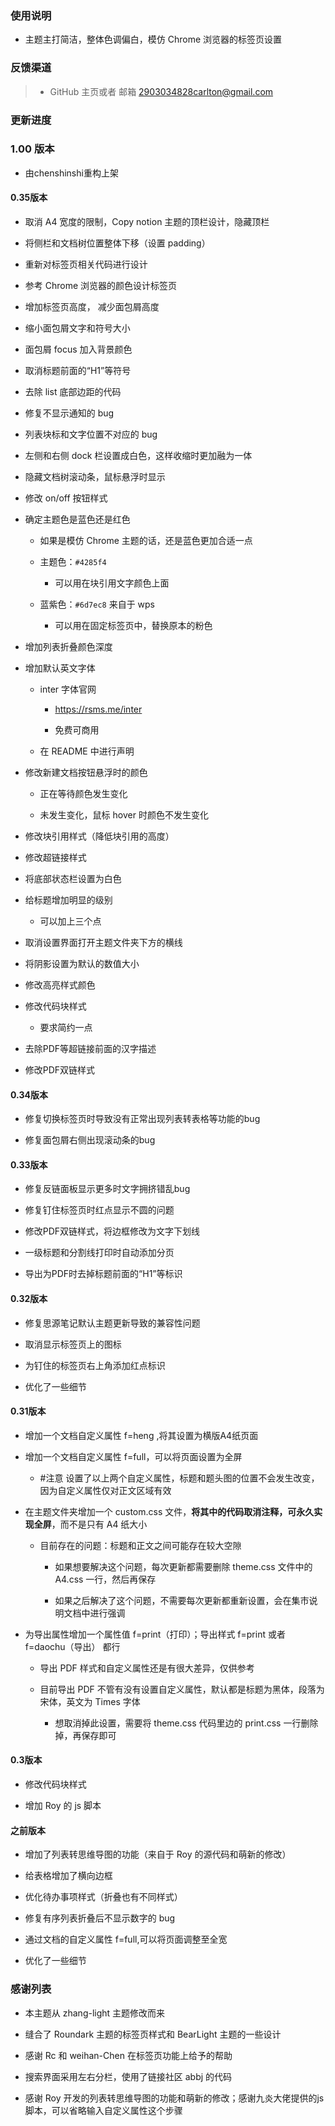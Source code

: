 ### 使用说明

*   主题主打简洁，整体色调偏白，模仿 Chrome 浏览器的标签页设置

### 反馈渠道

> *   GitHub 主页或者 邮箱 <2903034828carlton@gmail.com>

### 更新进度

### 1.00 版本

*   由chenshinshi重构上架

#### 0.35版本

*   取消 A4 宽度的限制，Copy notion 主题的顶栏设计，隐藏顶栏

*   将侧栏和文档树位置整体下移（设置 padding）

*   重新对标签页相关代码进行设计

*   参考 Chrome 浏览器的颜色设计标签页

*   增加标签页高度， 减少面包屑高度

*   缩小面包屑文字和符号大小

*   面包屑 focus 加入背景颜色

*   取消标题前面的“H1”等符号

*   去除 list 底部边距的代码

*   修复不显示通知的 bug

*   列表块标和文字位置不对应的 bug

*   左侧和右侧 dock 栏设置成白色，这样收缩时更加融为一体

*   隐藏文档树滚动条，鼠标悬浮时显示

*   修改 on/off 按钮样式

*   确定主题色是蓝色还是红色

    *   如果是模仿 Chrome 主题的话，还是蓝色更加合适一点

    *   主题色：`#4285f4`

        *   可以用在块引用文字颜色上面

    *   蓝紫色：`#6d7ec8` 来自于 wps

        *   可以用在固定标签页中，替换原本的粉色

*   增加列表折叠颜色深度

*   增加默认英文字体

    *   inter 字体官网

        *   <https://rsms.me/inter>

        *   免费可商用

    *   在 README 中进行声明

*   修改新建文档按钮悬浮时的颜色

    *   正在等待颜色发生变化

    *   未发生变化，鼠标 hover 时颜色不发生变化

*   修改块引用样式（降低块引用的高度）

*   修改超链接样式

*   将底部状态栏设置为白色

*   给标题增加明显的级别

    *   可以加上三个点

*   取消设置界面打开主题文件夹下方的横线

*   将阴影设置为默认的数值大小

*   修改高亮样式颜色

*   修改代码块样式

    *   要求简约一点

*   去除PDF等超链接前面的汉字描述

*   修改PDF双链样式

#### 0.34版本

*   修复切换标签页时导致没有正常出现列表转表格等功能的bug

*   修复面包屑右侧出现滚动条的bug

#### 0.33版本

*   修复反链面板显示更多时文字拥挤错乱bug

*   修复钉住标签页时红点显示不圆的问题

*   修改PDF双链样式，将边框修改为文字下划线

*   一级标题和分割线打印时自动添加分页

*   导出为PDF时去掉标题前面的“H1”等标识

#### 0.32版本

*   修复思源笔记默认主题更新导致的兼容性问题

*   取消显示标签页上的图标

*   为钉住的标签页右上角添加红点标识

*   优化了一些细节

#### 0.31版本

*   增加一个文档自定义属性 f\=heng ,将其设置为横版A4纸页面

*   增加一个文档自定义属性 f\=full，可以将页面设置为全屏

    *   \#注意 设置了以上两个自定义属性，标题和题头图的位置不会发生改变，因为自定义属性仅对正文区域有效

*   在主题文件夹增加一个 custom.css 文件，**将其中的代码取消注释，可永久实现全屏**，而不是只有 A4 纸大小

    *   目前存在的问题：标题和正文之间可能存在较大空隙

        *   如果想要解决这个问题，每次更新都需要删除 theme.css 文件中的 A4.css 一行，然后再保存

        *   如果之后解决了这个问题，不需要每次更新都重新设置，会在集市说明文档中进行强调

*   为导出属性增加一个属性值 f\=print（打印）；导出样式 f\=print 或者 f\=daochu（导出） 都行

    *   导出 PDF 样式和自定义属性还是有很大差异，仅供参考

    *   目前导出 PDF 不管有没有设置自定义属性，默认都是标题为黑体，段落为宋体，英文为 Times 字体

        *   想取消掉此设置，需要将 theme.css 代码里边的 print.css 一行删除掉，再保存即可

#### 0.3版本

*   修改代码块样式

*   增加 Roy 的 js 脚本

#### 之前版本

*   增加了列表转思维导图的功能（来自于 Roy 的源代码和萌新的修改）

*   给表格增加了横向边框

*   优化待办事项样式（折叠也有不同样式）

*   修复有序列表折叠后不显示数字的 bug

*   通过文档的自定义属性 f\=full,可以将页面调整至全宽

*   优化了一些细节

### 感谢列表

*   本主题从 zhang-light 主题修改而来

*   缝合了 Roundark 主题的标签页样式和 BearLight 主题的一些设计

*   感谢 Rc 和 weihan-Chen 在标签页功能上给予的帮助

*   搜索界面采用左右分栏，使用了链接社区 abbj 的代码

*   感谢 Roy 开发的列表转思维导图的功能和萌新的修改；感谢九炎大佬提供的js脚本，可以省略输入自定义属性这个步骤


